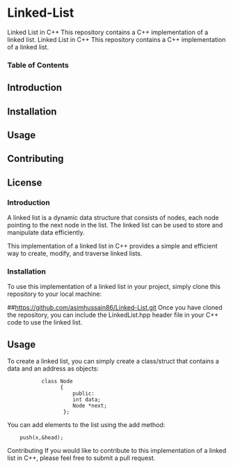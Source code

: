 # Linked-List
Linked List in C++ This repository contains a C++ implementation of a linked list.
Linked List in C++
This repository contains a C++ implementation of a linked list.

### Table of Contents
## Introduction
## Installation
## Usage
## Contributing
## License
### Introduction
A linked list is a dynamic data structure that consists of nodes, each node pointing to the next node in the list. The linked list can be used to store and manipulate data efficiently.

This implementation of a linked list in C++ provides a simple and efficient way to create, modify, and traverse linked lists.

### Installation
To use this implementation of a linked list in your project, simply clone this repository to your local machine:


##https://github.com/asimhussain86/Linked-List.git
Once you have cloned the repository, you can include the LinkedList.hpp header file in your C++ code to use the linked list.

## Usage
To create a linked list, you can simply create a class/struct that contains a data and an address as objects:

               class Node
                     {
                         public:
                         int data;
                         Node *next;
                      };
You can add elements to the list using the add method:

        push(x,&head);

Contributing
If you would like to contribute to this implementation of a linked list in C++, please feel free to submit a pull request.

